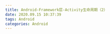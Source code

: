 ```yaml
---
title: Android-Framework层-Activity生命周期（2）
date: 2020.09.15 10:37:39
tags: Android
categories: Android
---
```

